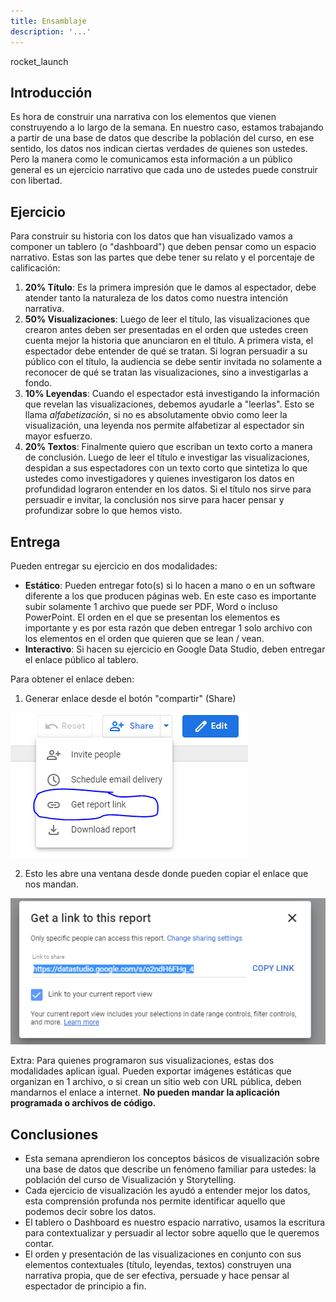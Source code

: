 ```yaml
---
title: Ensamblaje
description: '...'
---
```


<span class="material-icons title-icon">rocket_launch</span>

## Introducción

Es hora de construir una narrativa con los elementos que vienen construyendo a lo largo de la semana. En nuestro caso, estamos trabajando a partir de una base de datos que describe la población del curso, en ese sentido, los datos nos indican ciertas verdades de quienes son ustedes. Pero la manera como le comunicamos esta información a un público general es un ejercicio narrativo que cada uno de ustedes puede construir con libertad.

## Ejercicio

Para construir su historia con los datos que han visualizado vamos a componer un tablero (o "dashboard") que deben pensar como un espacio narrativo. Estas son las partes que debe tener su relato y el porcentaje de calificación:

1. **20% Título**: Es la primera impresión que le damos al espectador, debe atender tanto la naturaleza de los datos como nuestra intención narrativa.
2. **50% Visualizaciones**: Luego de leer el título, las visualizaciones que crearon antes deben ser presentadas en el orden que ustedes creen cuenta mejor la historia que anunciaron en el título. A primera vista, el espectador debe entender de qué se tratan. Si logran persuadir a su público con el título, la audiencia se debe sentir invitada no solamente a reconocer de qué se tratan las visualizaciones, sino a investigarlas a fondo.
3. **10% Leyendas**: Cuando el espectador está investigando la información que revelan las visualizaciones, debemos ayudarle a "leerlas". Esto se llama _alfabetización_, si no es absolutamente obvio como leer la visualización, una leyenda nos permite alfabetizar al espectador sin mayor esfuerzo.
4. **20% Textos**: Finalmente quiero que escriban un texto corto a manera de conclusión. Luego de leer el título e investigar las visualizaciones, despidan a sus espectadores con un texto corto que sintetiza lo que ustedes como investigadores y quienes investigaron los datos en profundidad lograron entender en los datos. Si el título nos sirve para persuadir e invitar, la conclusión nos sirve para hacer pensar y profundizar sobre lo que hemos visto.

## Entrega

Pueden entregar su ejercicio en dos modalidades:

- **Estático**: Pueden entregar foto(s) si lo hacen a mano o en un software diferente a los que producen páginas web. En este caso es importante subir solamente 1 archivo que puede ser PDF, Word o incluso PowerPoint. El orden en el que se presentan los elementos es importante y es por esta razón que deben entregar 1 solo archivo con los elementos en el orden que quieren que se lean / vean.
- **Interactivo**: Si hacen su ejercicio en Google Data Studio, deben entregar el enlace público al tablero.

Para obtener el enlace deben:

1. Generar enlace desde el botón "compartir" (Share)

![Compartir Enlace](/vysimgs/obtener-enlace.png)

2. Esto les abre una ventana desde donde pueden copiar el enlace que nos mandan.

![Enlace Público](/vysimgs/enlace-publico.png)

Extra: Para quienes programaron sus visualizaciones, estas dos modalidades aplican igual. Pueden exportar imágenes estáticas que organizan en 1 archivo, o si crean un sitio web con URL pública, deben mandarnos el enlace a internet. **No pueden mandar la aplicación programada o archivos de código.**

## Conclusiones

- Esta semana aprendieron los conceptos básicos de visualización sobre una base de datos que describe un fenómeno familiar para ustedes: la población del curso de Visualización y Storytelling.
- Cada ejercicio de visualización les ayudó a entender mejor los datos, esta comprensión profunda nos permite identificar aquello que podemos decir sobre los datos.
- El tablero o Dashboard es nuestro espacio narrativo, usamos la escritura para contextualizar y persuadir al lector sobre aquello que le queremos contar.
- El orden y presentación de las visualizaciones en conjunto con sus elementos contextuales (título, leyendas, textos) construyen una narrativa propia, que de ser efectiva, persuade y hace pensar al espectador de principio a fin.
